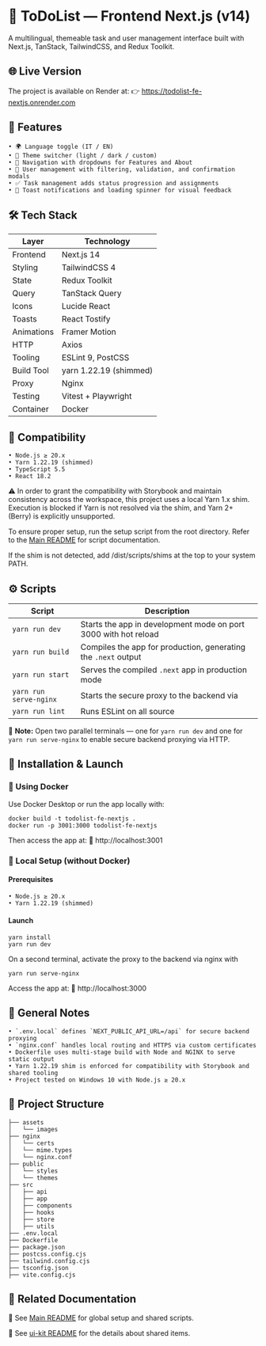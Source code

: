 # 🧾 ToDoList — Frontend Next.js (v14)

A multilingual, themeable task and user management interface built with Next.js, TanStack, TailwindCSS, and Redux Toolkit.

## 🌐 Live Version

The project is available on Render at: 👉 https://todolist-fe-nextjs.onrender.com

## 🧩 Features

    • 🌍 Language toggle (IT / EN)
    • 🎨 Theme switcher (light / dark / custom)
    • 📁 Navigation with dropdowns for Features and About
    • 👥 User management with filtering, validation, and confirmation modals
    • ✅ Task management adds status progression and assignments
    • 🔔 Toast notifications and loading spinner for visual feedback

## 🛠 Tech Stack

| Layer       | Technology             |
|-------------|------------------------|
| Frontend    | Next.js 14             |
| Styling     | TailwindCSS 4          |
| State       | Redux Toolkit          |
| Query       | TanStack Query         |
| Icons       | Lucide React           |
| Toasts      | React Tostify          |
| Animations  | Framer Motion          |
| HTTP        | Axios                  |
| Tooling     | ESLint 9, PostCSS      |
| Build Tool  | yarn 1.22.19 (shimmed) | 
| Proxy       | Nginx                  |
| Testing     | Vitest + Playwright    |
| Container   | Docker                 |


## 🧪 Compatibility

    • Node.js ≥ 20.x
    • Yarn 1.22.19 (shimmed)
    • TypeScript 5.5
    • React 18.2

⚠️ In order to grant the compatibility with Storybook and maintain consistency across the workspace, this project uses a local Yarn 1.x shim. Execution is blocked if Yarn is not resolved via the shim, and Yarn 2+ (Berry) is explicitly unsupported.

To ensure proper setup, run the setup script from the root directory. Refer to the [Main README](../README.md) for script documentation.

If the shim is not detected, add <root>/dist/scripts/shims at the top to your system PATH.

## ⚙️ Scripts

| Script                 | Description                                                          |
|------------------------|----------------------------------------------------------------------|
| `yarn run dev`         | Starts the app in development mode on port 3000 with hot reload      |
| `yarn run build`       | Compiles the app for production, generating the `.next` output       |
| `yarn run start`       | Serves the compiled `.next` app in production mode                   |
| `yarn run serve-nginx` | Starts the secure proxy to the backend via                           |
| `yarn run lint`        | Runs ESLint on all source                                            |

🧠 **Note:** Open two parallel terminals — one for `yarn run dev` and one for `yarn run serve-nginx` to enable secure backend proxying via HTTP.

## 🚀 Installation & Launch

<!-- actual anchor -->
<a name="installation-and-launch"></a>

### 🐳 Using Docker

Use Docker Desktop or run the app locally with:
```
docker build -t todolist-fe-nextjs .
docker run -p 3001:3000 todolist-fe-nextjs
```
Then access the app at: 📍 http://localhost:3001

### 🧪 Local Setup (without Docker)

#### Prerequisites

    • Node.js ≥ 20.x
    • Yarn 1.22.19 (shimmed)

#### Launch
```
yarn install
yarn run dev
```
On a second terminal, activate the proxy to the backend via nginx with 
```
yarn run serve-nginx
```
Access the app at: 📍 http://localhost:3000

## 🧾 General Notes

    • `.env.local` defines `NEXT_PUBLIC_API_URL=/api` for secure backend proxying  
    • `nginx.conf` handles local routing and HTTPS via custom certificates  
    • Dockerfile uses multi-stage build with Node and NGINX to serve static output  
    • Yarn 1.22.19 shim is enforced for compatibility with Storybook and shared tooling  
    • Project tested on Windows 10 with Node.js ≥ 20.x  


## 📁 Project Structure

```
├── assets
│   └── images
├── nginx
│   └── certs
│   └── mime.types
│   └── nginx.conf
├── public
│   └── styles
│   └── themes
├── src
│   ├── api
│   ├── app
│   ├── components
│   ├── hooks
│   ├── store
│   ├── utils
├── .env.local
├── Dockerfile
├── package.json
├── postcss.config.cjs
├── tailwind.config.cjs
├── tsconfig.json
├── vite.config.cjs
```

## 🔗 Related Documentation

📖 See [Main README](../README.md) for global setup and shared scripts.

📖 See [ui-kit README](../todolist-ui-kit/README.md) for the details about shared items.

